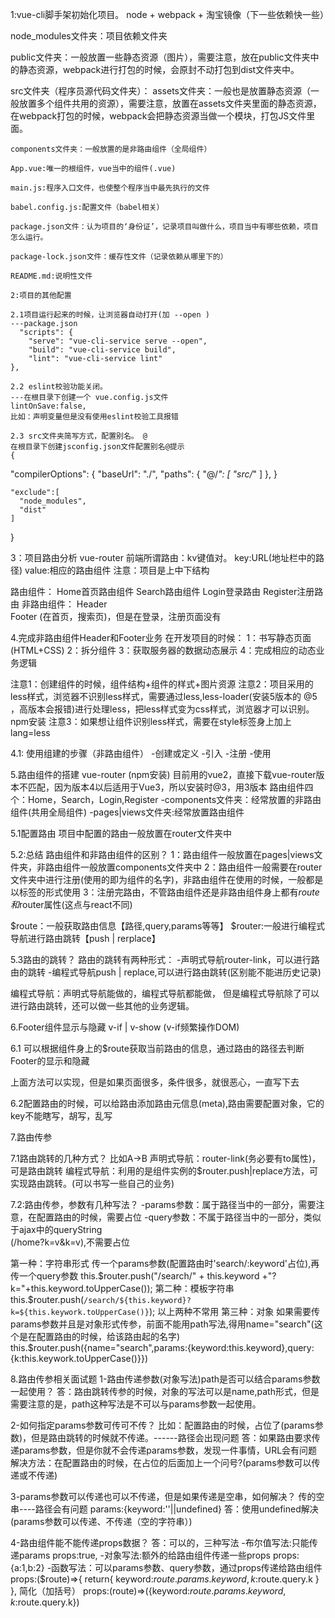 1:vue-cli脚手架初始化项目。
node + webpack + 淘宝镜像（下一些依赖快一些）

node_modules文件夹：项目依赖文件夹

public文件夹：一般放置一些静态资源（图片），需要注意，放在public文件夹中的静态资源，webpack进行打包的时候，会原封不动打包到dist文件夹中。

src文件夹（程序员源代码文件夹）：
    assets文件夹：一般也是放置静态资源（一般放置多个组件共用的资源），需要注意，放置在assets文件夹里面的静态资源，在webpack打包的时候，webpack会把静态资源当做一个模块，打包JS文件里面。

    components文件夹：一般放置的是非路由组件（全局组件）

    App.vue:唯一的根组件，vue当中的组件(.vue)

    main.js:程序入口文件，也使整个程序当中最先执行的文件

    babel.config.js:配置文件（babel相关）

    package.json文件：认为项目的‘身份证’，记录项目叫做什么，项目当中有哪些依赖，项目怎么运行。

    package-lock.json文件：缓存性文件（记录依赖从哪里下的）

    README.md:说明性文件

    2:项目的其他配置

    2.1项目运行起来的时候，让浏览器自动打开(加 --open )
    ---package.json
      "scripts": {
        "serve": "vue-cli-service serve --open",
        "build": "vue-cli-service build",
        "lint": "vue-cli-service lint"
    },

    2.2 eslint校验功能关闭。
    ---在根目录下创建一个 vue.config.js文件
    lintOnSave:false,
    比如：声明变量但是没有使用eslint校验工具报错
    
    2.3 src文件夹简写方式，配置别名。 @
    在根目录下创建jsconfig.json文件配置别名@提示
    {
  "compilerOptions": {
    "baseUrl": "./",
    "paths": {
      "@/*": [
        "src/*"
      ]
    },
  }
  <!-- @符号不能在以下地方使用 -->
    "exclude":[
      "node_modules",
      "dist"
    ]
}

3：项目路由分析
vue-router
前端所谓路由：kv键值对。
key:URL(地址栏中的路径)
value:相应的路由组件
注意：项目是上中下结构

路由组件：
Home首页路由组件  Search路由组件  Login登录路由  Register注册路由
非路由组件：
Header  
Footer (在首页，搜索页)，但是在登录，注册页面没有

4.完成非路由组件Header和Footer业务
 在开发项目的时候：
 1：书写静态页面(HTML+CSS)
 2：拆分组件
 3：获取服务器的数据动态展示
 4：完成相应的动态业务逻辑

 注意1：创建组件的时候，组件结构+组件的样式+图片资源
 注意2：项目采用的less样式，浏览器不识别less样式，需要通过less,less-loader(安装5版本的 @5 ，高版本会报错)进行处理less，把less样式变为css样式，浏览器才可以识别。 npm安装
 注意3：如果想让组件识别less样式，需要在style标签身上加上lang=less

 4.1: 使用组建的步骤（非路由组件）
 -创建或定义
 -引入
 -注册
 -使用


 5.路由组件的搭建
 vue-router   (npm安装)   目前用的vue2，直接下载vue-router版本不匹配，因为版本4以后适用于Vue3，所以安装时@3，用3版本
 路由组件四个：Home，Search，Login,Register
 -components文件夹：经常放置的非路由组件(共用全局组件)
 -pages|views文件夹:经常放置路由组件

 5.1配置路由
 项目中配置的路由一般放置在router文件夹中

 5.2:总结
 路由组件和非路由组件的区别？
 1：路由组件一般放置在pages|views文件夹，非路由组件一般放置components文件夹中
 2：路由组件一般需要在router文件夹中进行注册(使用的即为组件的名字)，非路由组件在使用的时候，一般都是以标签的形式使用
 3：注册完路由，不管路由组件还是非路由组件身上都有$route和$router属性(这点与react不同)

 $route：一般获取路由信息【路径,query,params等等】
 $router:一般进行编程式导航进行路由跳转【push | rerplace】

 5.3路由的跳转？
 路由的跳转有两种形式：
 -声明式导航router-link，可以进行路由的跳转
 -编程式导航push | replace,可以进行路由跳转(区别能不能进历史记录)

 编程式导航：声明式导航能做的，编程式导航都能做，
 但是编程式导航除了可以进行路由跳转，还可以做一些其他的业务逻辑。

 6.Footer组件显示与隐藏
 v-if | v-show  (v-if频繁操作DOM)

 6.1 可以根据组件身上的$route获取当前路由的信息，通过路由的路径去判断Footer的显示和隐藏
 <Footer v-show="$route.path=='/home' || $route.path=='/search'"></Footer>
 上面方法可以实现，但是如果页面很多，条件很多，就很恶心，一直写下去

 6.2配置路由的时候，可以给路由添加路由元信息(meta),路由需要配置对象，它的key不能瞎写，胡写，乱写

7.路由传参

7.1路由跳转的几种方式？
比如A->B
声明式导航：router-link(务必要有to属性)，可是路由跳转
编程式导航：利用的是组件实例的$router.push|replace方法，可实现路由跳转。(可以书写一些自己的业务)

7.2:路由传参，参数有几种写法？
-params参数：属于路径当中的一部分，需要注意，在配置路由的时候，需要占位
-query参数：不属于路径当中的一部分，类似于ajax中的queryString  
  (/home?k=v&k=v),不需要占位

  第一种：字符串形式  传一个params参数(配置路由时'search/:keyword'占位),再传一个query参数
  this.$router.push("/search/" + this.keyword +"?k="+this.keyword.toUpperCase());
  第二种：模板字符串  
  this.$router.push(`/search/${this.keyword}?k=${this.keywork.toUpperCase()}`);
  以上两种不常用
  第三种：对象  如果需要传params参数并且是对象形式传参，前面不能用path写法,得用name="search"(这个是在配置路由的时候，给该路由起的名字)
  this.$router.push({name="search",params:{keyword:this.keyword},query:{k:this.keywork.toUpperCase()}})

8.路由传参相关面试题
1-路由传递参数(对象写法)path是否可以结合params参数一起使用？
    答：路由跳转传参的时候，对象的写法可以是name,path形式，但是需要注意的是，path这种写法是不可以与params参数一起使用。

2-如何指定params参数可传可不传？
    比如：配置路由的时候，占位了(params参数)，但是路由跳转的时候就不传递。------路径会出现问题
    答：如果路由要求传递params参数，但是你就不会传递params参数，发现一件事情，URL会有问题
    解决方法：在配置路由的时候，在占位的后面加上一个问号?(params参数可以传递或不传递)

3-params参数可以传递也可以不传递，但是如果传递是空串，如何解决？
    传的空串----路径会有问题     params:{keyword:''||undefined}
    答：使用undefined解决(params参数可以传递、不传递（空的字符串）)

4-路由组件能不能传递props数据？
    答：可以的，三种写法
    -布尔值写法:只能传递params
      props:true,
    -对象写法:额外的给路由组件传递一些props
      props:{a:1,b:2}
    -函数写法：可以params参数、query参数，通过props传递给路由组件
      props:($route)=>{
        return{
          keyword:$route.params.keyword,k:$route.query.k
        }
      },
      简化（加括号）
      props:(route)=>({keyword:$route.params.keyword,k:$route.query.k})


